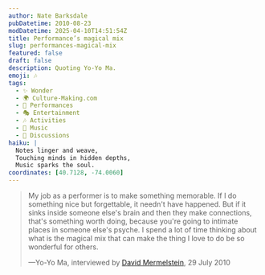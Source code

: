 ```yaml
---
author: Nate Barksdale
pubDatetime: 2010-08-23
modDatetime: 2025-04-10T14:51:54Z
title: Performance’s magical mix
slug: performances-magical-mix
featured: false
draft: false
description: Quoting Yo-Yo Ma.
emoji: 🎶
tags:
  - ✨ Wonder
  - 🌍 Culture-Making.com
  - 🎤 Performances
  - 🎭 Entertainment
  - 🎶 Activities
  - 🎵 Music
  - 📖 Discussions
haiku: |
  Notes linger and weave,  
  Touching minds in hidden depths,  
  Music sparks the soul.
coordinates: [40.7128, -74.0060]
---
```


> My job as a performer is to make something memorable. If I do something nice but forgettable, it needn't have happened. But if it sinks inside someone else's brain and then they make connections, that's something worth doing, because you're going to intimate places in someone else's psyche. I spend a lot of time thinking about what is the magical mix that can make the thing I love to do be so wonderful for others.
>
> —Yo-Yo Ma, interviewed by [David Mermelstein](http://web.archive.org/web/20120503173452/http://online.wsj.com/article/SB10001424052748703700904575391520025332364.html), 29 July 2010
